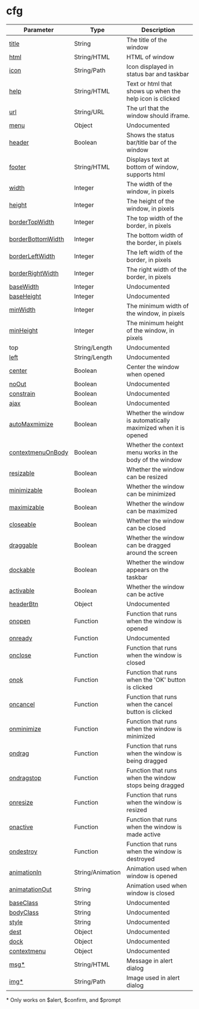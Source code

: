 # cfg

| Parameter                             | Type             | Description                                                     |
| ------------------------------------- | ---------------- | --------------------------------------------------------------- |
| [title](broken-reference)             | String           | The title of the window                                         |
| [html](broken-reference)              | String/HTML      | HTML of window                                                  |
| [icon](broken-reference)              | String/Path      | Icon displayed in status bar and taskbar                        |
| [help](broken-reference)              | String/HTML      | Text or html that shows up when the help icon is clicked        |
| [url](broken-reference)               | String/URL       | The url that the window should iframe.                          |
| [menu](../wininstance/menu)        | Object           | Undocumented                                                    |
| [header](broken-reference)            | Boolean          | Shows the status bar/title bar of the window                    |
| [footer](broken-reference)            | String/HTML      | Displays text at bottom of window, supports html                |
| [width](broken-reference)             | Integer          | The width of the window, in pixels                              |
| [height](broken-reference)            | Integer          | The height of the window, in pixels                             |
| [borderTopWidth](broken-reference)    | Integer          | The top width of the border, in pixels                          |
| [borderBottomWidth](broken-reference) | Integer          | The bottom width of the border, in pixels                       |
| [borderLeftWidth](broken-reference)   | Integer          | The left width of the border, in pixels                         |
| [borderRightWidth](broken-reference)  | Integer          | The right width of the border, in pixels                        |
| [baseWidth](broken-reference)         | Integer          | Undocumented                                                    |
| [baseHeight](broken-reference)        | Integer          | Undocumented                                                    |
| [minWidth](broken-reference)          | Integer          | The minimum width of the window, in pixels                      |
| [minHeight](broken-reference)         | Integer          | The minimum height of the window, in pixels                     |
| top                                   | String/Length    | Undocumented                                                    |
| [left](broken-reference)              | String/Length    | Undocumented                                                    |
| [center](broken-reference)            | Boolean          | Center the window when opened                                   |
| [noOut](broken-reference)             | Boolean          | Undocumented                                                    |
| [constrain](broken-reference)         | Boolean          | Undocumented                                                    |
| [ajax](broken-reference)              | Boolean          | Undocumented                                                    |
| [autoMaxmimize](broken-reference)     | Boolean          | Whether the window is automatically maximized when it is opened |
| [contextmenuOnBody](broken-reference) | Boolean          | Whether the context menu works in the body of the window        |
| [resizable](broken-reference)         | Boolean          | Whether the window can be resized                               |
| [minimizable](broken-reference)       | Boolean          | Whether the window can be minimized                             |
| [maximizable](broken-reference)       | Boolean          | Whether the window can be maximized                             |
| [closeable](broken-reference)         | Boolean          | Whether the window can be closed                                |
| [draggable](broken-reference)         | Boolean          | Whether the window can be dragged around the screen             |
| [dockable](broken-reference)          | Boolean          | Whether the window appears on the taskbar                       |
| [activable](broken-reference)         | Boolean          | Whether the window can be active                                |
| [headerBtn](broken-reference)         | Object           | Undocumented                                                    |
| [onopen](broken-reference)            | Function         | Function that runs when the window is opened                    |
| [onready](broken-reference)           | Function         | Undocumented                                                    |
| [onclose](broken-reference)           | Function         | Function that runs when the window is closed                    |
| [onok](broken-reference)              | Function         | Function that runs when the 'OK' button is clicked              |
| [oncancel](broken-reference)          | Function         | Function that runs when the cancel button is clicked            |
| [onminimize](broken-reference)        | Function         | Function that runs when the window is minimized                 |
| [ondrag](broken-reference)            | Function         | Function that runs when the window is being dragged             |
| [ondragstop](broken-reference)        | Function         | Function that runs when the window stops being dragged          |
| [onresize](broken-reference)          | Function         | Function that runs when the window is resized                   |
| [onactive](broken-reference)          | Function         | Function that runs when the window is made active               |
| [ondestroy](broken-reference)         | Function         | Function that runs when the window is destroyed                 |
| [animationIn](broken-reference)       | String/Animation | Animation used when window is opened                            |
| [animatationOut](broken-reference)    | String           | Animation used when window is closed                            |
| [baseClass](broken-reference)         | String           | Undocumented                                                    |
| [bodyClass](broken-reference)         | String           | Undocumented                                                    |
| [style](broken-reference)             | String           | Undocumented                                                    |
| [dest](broken-reference)              | Object           | Undocumented                                                    |
| [dock](broken-reference)              | Object           | Undocumented                                                    |
| [contextmenu](broken-reference)       | Object           | Undocumented                                                    |
| [msg\*](broken-reference)             | String/HTML      | Message in alert dialog                                         |
| [img\*](broken-reference)             | String/Path      | Image used in alert dialog                                      |

\* Only works on $alert, $confirm, and $prompt

